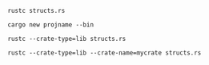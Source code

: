 ```rustc structs.rs```

```cargo new projname --bin```

```rustc --crate-type=lib structs.rs```

```rustc --crate-type=lib --crate-name=mycrate structs.rs```